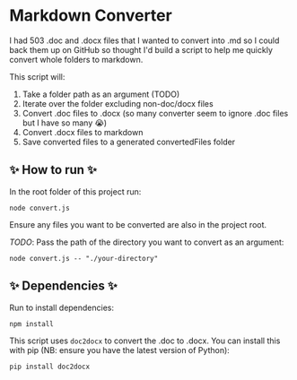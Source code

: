 # Markdown Converter

I had 503 .doc and .docx files that I wanted to convert into .md so I could back them up on GitHub so thought I'd build a script to help me quickly convert whole folders to markdown.

This script will:

1. Take a folder path as an argument (TODO)
2. Iterate over the folder excluding non-doc/docx files
3. Convert .doc files to .docx (so many converter seem to ignore .doc files but I have so many :sob:)
4. Convert .docx files to markdown
5. Save converted files to a generated convertedFiles folder

## :sparkles: How to run :sparkles:

In the root folder of this project run:

`node convert.js`

Ensure any files you want to be converted are also in the project root.

*TODO*: Pass the path of the directory you want to convert as an argument:

`node convert.js -- "./your-directory"`

## :sparkles: Dependencies :sparkles:

Run to install dependencies:

`npm install`

This script uses `doc2docx` to convert the .doc to .docx. You can install this with pip (NB: ensure you have the latest version of Python):

`pip install doc2docx`
